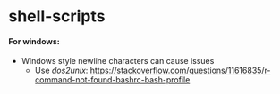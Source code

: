 # shell-scripts


#### For windows:
- Windows style newline characters can cause issues
  - Use *dos2unix*: 
https://stackoverflow.com/questions/11616835/r-command-not-found-bashrc-bash-profile
